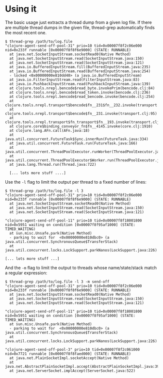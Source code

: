 # Using it

The basic usage just extracts a thread dump from a given log file.
If there are multiple thread dumps in the given file, thread-grep
automatically finds the most recent one.

    $ thread-grep /path/to/log.file
    "clojure-agent-send-off-pool-31" prio=10 tid=0x00007f8f2c06e000 nid=0x233f runnable [0x00007f8f8f6e9000] (STATE: RUNNABLE)
      at java.net.SocketInputStream.socketRead0(Native Method)
      at java.net.SocketInputStream.read(SocketInputStream.java:150)
      at java.net.SocketInputStream.read(SocketInputStream.java:121)
      at java.io.BufferedInputStream.fill(BufferedInputStream.java:235)
      at java.io.BufferedInputStream.read(BufferedInputStream.java:254)
      - locked <0x00000000e810dd40> (a java.io.BufferedInputStream)
      at java.io.FilterInputStream.read(FilterInputStream.java:83)
      at java.io.PushbackInputStream.read(PushbackInputStream.java:139)
      at clojure.tools.nrepl.bencode$read_byte.invokePrim(bencode.clj:84)
      at clojure.tools.nrepl.bencode$read_token.invoke(bencode.clj:236)
      at clojure.tools.nrepl.bencode$read_bencode.invoke(bencode.clj:254)
      at clojure.tools.nrepl.transport$bencode$fn__231$fn__232.invoke(transport.clj:95)
      at clojure.tools.nrepl.transport$bencode$fn__231.invoke(transport.clj:95)
      at clojure.tools.nrepl.transport$fn_transport$fn__193.invoke(transport.clj:42)
      at clojure.core$binding_conveyor_fn$fn__4145.invoke(core.clj:1910)
      at clojure.lang.AFn.call(AFn.java:18)
      at java.util.concurrent.FutureTask$Sync.innerRun(FutureTask.java:334)
      at java.util.concurrent.FutureTask.run(FutureTask.java:166)
      at java.util.concurrent.ThreadPoolExecutor.runWorker(ThreadPoolExecutor.java:1110)
      at java.util.concurrent.ThreadPoolExecutor$Worker.run(ThreadPoolExecutor.java:603)
      at java.lang.Thread.run(Thread.java:722)

      [... lots more stuff ....]
  

Use the `-l` flag to limit the output per thread to a fixed number of lines:

    $ thread-grep /path/to/log.file -l 3
    "clojure-agent-send-off-pool-31" prio=10 tid=0x00007f8f2c06e000 nid=0x233f runnable [0x00007f8f8f6e9000] (STATE: RUNNABLE)
      at java.net.SocketInputStream.socketRead0(Native Method)
      at java.net.SocketInputStream.read(SocketInputStream.java:150)
      at java.net.SocketInputStream.read(SocketInputStream.java:121)

    "clojure-agent-send-off-pool-11" prio=10 tid=0x00007f8f18001800 nid=0x5951 waiting on condition [0x00007f8f95af1000] (STATE: TIMED_WAITING)
      at sun.misc.Unsafe.park(Native Method)
      - parking to wait for  <0x00000000e810dbc0> (a java.util.concurrent.SynchronousQueue$TransferStack)
      at java.util.concurrent.locks.LockSupport.parkNanos(LockSupport.java:226)

    [... lots more stuff ...]


And the `-m` flag to limit the output to threads whose
name/state/stack match a regular expression:

    $ thread-grep /path/to/log.file -l 3 -m send-off
    "clojure-agent-send-off-pool-31" prio=10 tid=0x00007f8f2c06e000 nid=0x233f runnable [0x00007f8f8f6e9000] (STATE: RUNNABLE)
      at java.net.SocketInputStream.socketRead0(Native Method)
      at java.net.SocketInputStream.read(SocketInputStream.java:150)
      at java.net.SocketInputStream.read(SocketInputStream.java:121)

    "clojure-agent-send-off-pool-11" prio=10 tid=0x00007f8f18001800 nid=0x5951 waiting on condition [0x00007f8f95af1000] (STATE: TIMED_WAITING)
      at sun.misc.Unsafe.park(Native Method)
      - parking to wait for  <0x00000000e810dbc0> (a java.util.concurrent.SynchronousQueue$TransferStack)
      at java.util.concurrent.locks.LockSupport.parkNanos(LockSupport.java:226)

    "clojure-agent-send-off-pool-3" prio=10 tid=0x00007f8f2c061000 nid=0x7721 runnable [0x00007f8f8faed000] (STATE: RUNNABLE)
      at java.net.PlainSocketImpl.socketAccept(Native Method)
      at java.net.AbstractPlainSocketImpl.accept(AbstractPlainSocketImpl.java:398)
      at java.net.ServerSocket.implAccept(ServerSocket.java:522)
